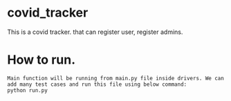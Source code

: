# covid_tracker

This is a covid tracker. that can register user, register admins. 

# How to run.
    Main function will be running from main.py file inside drivers. We can add many test cases and run this file using below command:
    python run.py

